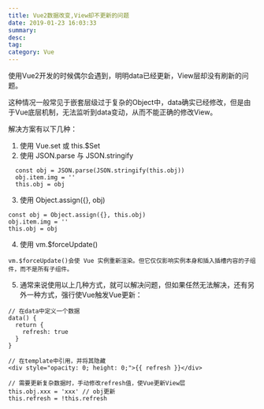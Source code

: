 ```yaml
---
title: Vue2数据改变,View却不更新的问题
date: 2019-01-23 16:03:33
summary: 
desc: 
tag: 
category: Vue
---
```

使用Vue2开发的时候偶尔会遇到，明明data已经更新，View层却没有刷新的问题。

这种情况一般常见于嵌套层级过于复杂的Object中，data确实已经修改，但是由于Vue底层机制，无法监听到data变动，从而不能正确的修改View。

解决方案有以下几种：
1. 使用 Vue.set 或 this.$Set 
2. 使用 JSON.parse 与 JSON.stringify
```
  const obj = JSON.parse(JSON.stringify(this.obj))
  obj.item.img = ''
  this.obj = obj
```
3. 使用 Object.assign({}, obj)
```
const obj = Object.assign({}, this.obj)
obj.item.img = ''
this.obj = obj
```
4. 使用 vm.$forceUpdate()
```
vm.$forceUpdate()会使 Vue 实例重新渲染。但它仅仅影响实例本身和插入插槽内容的子组件，而不是所有子组件。

```
5. 通常来说使用以上几种方式，就可以解决问题，但如果任然无法解决，还有另外一种方式，强行使Vue触发Vue更新：
```
// 在data中定义一个数据
data() {
  return {
    refresh: true
  }
}

// 在template中引用，并将其隐藏
<div style="opacity: 0; height: 0;">{{ refresh }}</div>

// 需要更新复杂数据时，手动修改refresh值，使Vue更新View层
this.obj.xxx = 'xxx' // obj更新
this.refresh = !this.refresh
```
